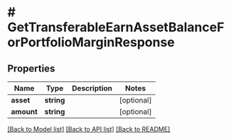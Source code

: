 # # GetTransferableEarnAssetBalanceForPortfolioMarginResponse

## Properties

Name | Type | Description | Notes
------------ | ------------- | ------------- | -------------
**asset** | **string** |  | [optional]
**amount** | **string** |  | [optional]

[[Back to Model list]](../../README.md#models) [[Back to API list]](../../README.md#endpoints) [[Back to README]](../../README.md)
